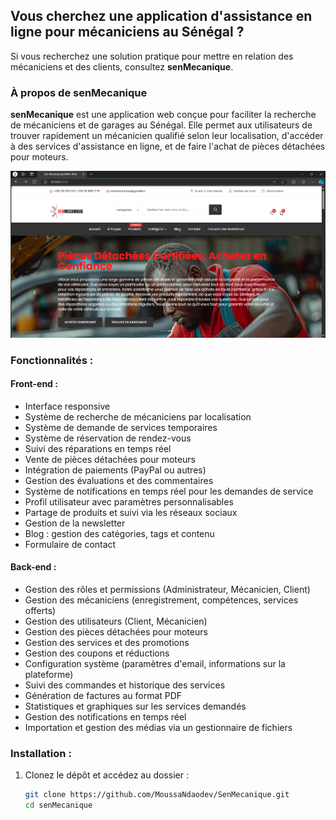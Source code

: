 ## Vous cherchez une application d'assistance en ligne pour mécaniciens au Sénégal ?

Si vous recherchez une solution pratique pour mettre en relation des mécaniciens et des clients, consultez **senMecanique**.

### À propos de **senMecanique**

**senMecanique** est une application web conçue pour faciliter la recherche de mécaniciens et de garages au Sénégal. Elle permet aux utilisateurs de trouver rapidement un mécanicien qualifié selon leur localisation, d'accéder à des services d'assistance en ligne, et de faire l'achat de pièces détachées pour moteurs.

![image alt](https://github.com/MoussaNdaodev/senMecanique/blob/master/page%20d'acceuil.png?raw=true)

### Fonctionnalités :

#### Front-end :
- Interface responsive
- Système de recherche de mécaniciens par localisation
- Système de demande de services temporaires
- Système de réservation de rendez-vous
- Suivi des réparations en temps réel
- Vente de pièces détachées pour moteurs
- Intégration de paiements (PayPal ou autres)
- Gestion des évaluations et des commentaires
- Système de notifications en temps réel pour les demandes de service
- Profil utilisateur avec paramètres personnalisables
- Partage de produits et suivi via les réseaux sociaux
- Gestion de la newsletter
- Blog : gestion des catégories, tags et contenu
- Formulaire de contact

#### Back-end :
- Gestion des rôles et permissions (Administrateur, Mécanicien, Client)
- Gestion des mécaniciens (enregistrement, compétences, services offerts)
- Gestion des utilisateurs (Client, Mécanicien)
- Gestion des pièces détachées pour moteurs
- Gestion des services et des promotions
- Gestion des coupons et réductions
- Configuration système (paramètres d'email, informations sur la plateforme)
- Suivi des commandes et historique des services
- Génération de factures au format PDF
- Statistiques et graphiques sur les services demandés
- Gestion des notifications en temps réel
- Importation et gestion des médias via un gestionnaire de fichiers

### Installation :

1. Clonez le dépôt et accédez au dossier :
   ```bash
   git clone https://github.com/MoussaNdaodev/SenMecanique.git
   cd senMecanique
